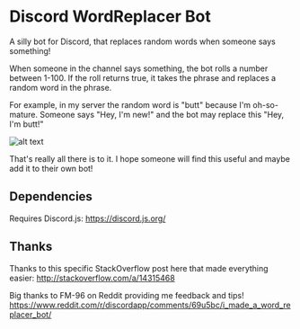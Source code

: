 # Discord WordReplacer Bot
A silly bot for Discord, that replaces random words when someone says something!

When someone in the channel says something, the bot rolls a number between 1-100.
If the roll returns true, it takes the phrase and replaces a random word in the phrase.

For example, in my server the random word is "butt" because I'm oh-so-mature.
Someone says "Hey, I'm new!" and the bot may replace this "Hey, I'm butt!"

![alt text](https://i.imgur.com/LoITkmG.png "hehe butts")


That's really all there is to it. I hope someone will find this useful and maybe add it to their own bot!

## Dependencies

Requires Discord.js: https://discord.js.org/

## Thanks

Thanks to this specific StackOverflow post here that made everything easier: http://stackoverflow.com/a/14315468 

Big thanks to FM-96 on Reddit providing me feedback and tips! https://www.reddit.com/r/discordapp/comments/69u5bc/i_made_a_word_replacer_bot/
